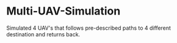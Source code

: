 # Multi-UAV-Simulation
Simulated 4 UAV's that follows pre-described paths to 4 different destination and returns back.
